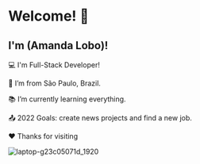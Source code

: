 # Welcome! 👋

 

## I'm (Amanda Lobo)!

 

:computer: I'm Full-Stack Developer!

:house_with_garden: I’m from São Paulo, Brazil.

:books: I’m currently learning everything.

:outbox_tray: 2022 Goals: create news projects and find a new job.

:hearts: Thanks for visiting 

![laptop-g23c05071d_1920](https://user-images.githubusercontent.com/69702275/160034636-c752b845-0e0a-4a67-9017-069f09466152.jpg)

